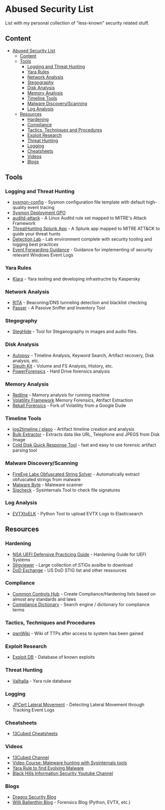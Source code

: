 # Abused Security List

List with my personal collection of "less-known" security related stuff.

## Content

- [Abused Security List](#abused-security-list)
  - [Content](#content)
  - [Tools](#tools)
    - [Logging and Threat Hunting](#logging-and-threat-hunting)
    - [Yara Rules](#yara-rules)
    - [Network Analysis](#network-analysis)
    - [Stegography](#stegography)
    - [Disk Analysis](#disk-analysis)
    - [Memory Analysis](#memory-analysis)
    - [Timeline Tools](#timeline-tools)
    - [Malware Discovery/Scanning](#malware-discoveryscanning)
    - [Log Analysis](#log-analysis)
  - [Resources](#resources)
    - [Hardening](#hardening)
    - [Compliance](#compliance)
    - [Tactics, Techniques and Procedures](#tactics-techniques-and-procedures)
    - [Exploit Research](#exploit-research)
    - [Threat Hunting](#threat-hunting)
    - [Logging](#logging)
    - [Cheatsheets](#cheatsheets)
    - [Videos](#videos)
    - [Blogs](#blogs)

## Tools

### Logging and Threat Hunting

- [sysmon-config](https://github.com/SwiftOnSecurity/sysmon-config) - Sysmon configuration file template with default high-quality event tracing
- [Sysmon Deployment GPO](https://www.syspanda.com/index.php/2017/02/28/deploying-sysmon-through-gpo/)
- [auditd-attack](https://github.com/bfuzzy/auditd-attack) - A Linux Auditd rule set mapped to MITRE's Attack Framework
- [ThreatHunting Splunk App](https://github.com/olafhartong/ThreatHunting) - A Splunk app mapped to MITRE ATT&CK to guide your threat hunts
- [Detection Lab](https://github.com/clong/DetectionLab) - Lab environment complete with security tooling and logging best practices
- [Event Forwarding Guidance](https://github.com/olafhartong/Event-Forwarding-Guidance) - Guidance for implementing of security relevant Windows Event Logs

### Yara Rules

- [Klara](https://github.com/KasperskyLab/klara) - Yara testing and developing infrastructre by Kaspersky

### Network Analysis

- [RITA](https://github.com/activecm/rita) - Beaconing/DNS tunneling detection and blacklist checking
- [Passer](https://www.activecountermeasures.com/free-tools/passer/) - A Passive Sniffer and Inventory Tool

### Stegography

- [StegHide](http://steghide.sourceforge.net/) - Tool for Steganography in images and audio files.

### Disk Analysis

- [Autopsy](https://www.sleuthkit.org/autopsy/) - Timeline Analysis, Keyword Search, Artifact recovery, Disk analysis, etc.
- [Sleuth Kit](https://www.sleuthkit.org/sleuthkit/) - Volume and FS Analysis, History, etc.
- [PowerForensics](https://powerforensics.readthedocs.io/en/latest/) - Hard Drive forensics analysis

### Memory Analysis

- [Redline](https://www.fireeye.com/services/freeware/redline.html) - Mamory analysis for running machine
- [Volatility Framework](https://www.volatilityfoundation.org/26) Memory Forensics, Atrifact Extraction
- [Rekall Forensics](http://www.rekall-forensic.com/) - Fork of Volatility from a Google Dude

### Timeline Tools

- [log2timeline / plaso](https://plaso.readthedocs.io/en/latest/) - Artifact timeline creation and analysis
- [Bulk Extractor](https://github.com/simsong/bulk_extractor) - Extracts data like URL, Telephone and JPEGS from Disk Image
- [Cold Disk Quick Response Tool](https://github.com/orlikoski/CDQR) - fast and easy to use forensic artifact parsing tool

### Malware Discovery/Scanning

- [FireEye Labs Obfuscated String Solver](https://github.com/fireeye/flare-floss) -  Automatically extract obfuscated strings from malware
- [Malware Byte](https://www.malwarebytes.com/) - Maleware scanner
- [Sigcheck](https://docs.microsoft.com/en-us/sysinternals/downloads/sigcheck) - Sysinternals Tool to check file signatures

### Log Analysis

- [EVTXtoELK](https://github.com/dgunter/evtxtoelk) - Python Tool to upload EVTX Logs to Elasticsearch

## Resources

### Hardening

- [NSA UEFI Defensive Practicing Guide](https://www.nsa.gov/Portals/70/documents/what-we-do/cybersecurity/professional-resources/ctr-uefi-defensive-practices-guidance.pdf) - Hardening Guide for UEFI Systems
- [Stigviewer](https://www.stigviewer.com/) - Large collection of STIGs availbe to download
- [DoD Exchange](https://public.cyber.mil/) - US DoD STIG list and other ressources

### Compliance

- [Common Controls Hub](https://cch.commoncontrolshub.com) - Create Compliance/Hardening lists based on almost any standards and laws
- [Compliance Dictionary](https://compliancedictionary.com/) - Search engine / dictionary for compliance terms

### Tactics, Techniques and Procedures

- [pwnWiki](http://pwnwiki.io/#!index.md) - Wiki of TTPs after access to system has been gained

### Exploit Research

- [Exploit DB](https://www.exploit-db.com/) - Database of known exploits

### Threat Hunting

- [Valhalla](https://valhalla.nextron-systems.com/) - Yara rule database

### Logging

- [JPCert Lateral Movement](https://www.jpcert.or.jp/english/pub/sr/ir_research.html) - Detecting Lateral Movement through Tracking Event Logs

### Cheatsheets

- [13Cubed Cheatsheets](https://www.13cubed.com/)

### Videos

- [13Cubed  Channel](https://www.youtube.com/user/davisrichardg/videos)
- [Video Course: Maleware hunting with Sysinternals tools](https://channel9.msdn.com/events/teched/northamerica/2013/atc-b308#fbid=mb6_bvqq9jj)
- [Yara Rule to find Evolving Malware](https://www.youtube.com/watch?v=XMZ-c2Zwzjg)
- [Black Hills Information Security Youtube Channel](https://www.youtube.com/channel/UCJ2U9Dq9NckqHMbcUupgF0A/featured)

### Blogs

- [Dragos Security Blog](https://dragos.com/blog/)
- [Willi Ballenthin Blog](http://www.williballenthin.com/) - Forensics Blog (Python, EVTX, etc.)

